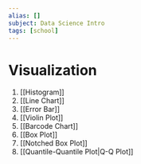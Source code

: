 ```yaml
---
alias: []
subject: Data Science Intro
tags: [school]
---
```

# Visualization

1. [[Histogram]]
2. [[Line Chart]]
3. [[Error Bar]]
4. [[Violin Plot]]
5. [[Barcode Chart]]
6. [[Box Plot]]
7. [[Notched Box Plot]]
8. [[Quantile-Quantile Plot|Q-Q Plot]]